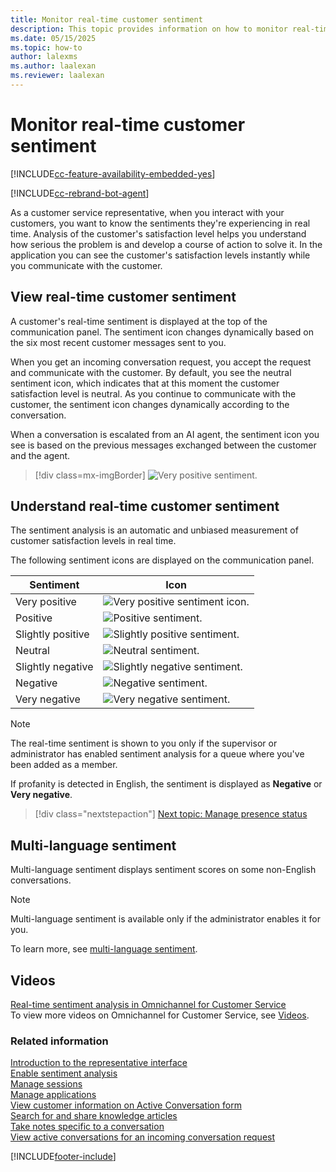```yaml
---
title: Monitor real-time customer sentiment 
description: This topic provides information on how to monitor real-time customer sentiment and analyze customer satisfaction levels.
ms.date: 05/15/2025
ms.topic: how-to
author: lalexms
ms.author: laalexan
ms.reviewer: laalexan
---
```


# Monitor real-time customer sentiment

[!INCLUDE[cc-feature-availability-embedded-yes](../../includes/cc-feature-availability-embedded-yes.md)]

[!INCLUDE[cc-rebrand-bot-agent](../../includes/cc-rebrand-bot-agent.md)]

As a customer service representative, when you interact with your customers, you want to know the sentiments they're experiencing in real time. Analysis of the customer's satisfaction level helps you understand how serious the problem is and develop a course of action to solve it. In the application you can see the customer's satisfaction levels instantly while you communicate with the customer.

## View real-time customer sentiment

A customer's real-time sentiment is displayed at the top of the communication panel. The sentiment icon changes dynamically based on the six most recent customer messages sent to you.

When you get an incoming conversation request, you accept the request and communicate with the customer. By default, you see the neutral sentiment icon, which indicates that at this moment the customer satisfaction level is neutral. As you continue to communicate with the customer, the sentiment icon changes dynamically according to the conversation.

When a conversation is escalated from an AI agent, the sentiment icon you see is based on the previous messages exchanged between the customer and the agent.

> [!div class=mx-imgBorder]
> ![Very positive sentiment.](../media/sentiment-very-positive-cc.png "Very positive sentiment")

## Understand real-time customer sentiment

The sentiment analysis is an automatic and unbiased measurement of customer satisfaction levels in real time.

The following sentiment icons are displayed on the communication panel.

| Sentiment | Icon |
|--------------------------|---------------------------------------------------|
| Very positive | ![Very positive sentiment icon.](../media/sentiment-very-positive.png "Very positive sentiment icon") |
| Positive | ![Positive sentiment.](../media/sentiment-positive.png "Positive sentiment") |
| Slightly positive | ![Slightly positive sentiment.](../media/sentiment-slightly-positive.png "Slightly positive sentiment") |
| Neutral | ![Neutral sentiment.](../media/sentiment-neutral.png "Neutral sentiment") |
| Slightly negative | ![Slightly negative sentiment.](../media/sentiment-slightly-negative.png "Slightly negative sentiment") |
| Negative | ![Negative sentiment.](../media/sentiment-negative.png " Negative sentiment") |
| Very negative | ![Very negative sentiment.](../media/sentiment-very-negative.png "Very negative sentiment") |

> [!Note]
> The real-time sentiment is shown to you only if the supervisor or administrator has enabled sentiment analysis for a queue where you've been added as a member.

If profanity is detected in English, the sentiment is displayed as **Negative** or **Very negative**.

> [!div class="nextstepaction"]
> [Next topic: Manage presence status](oc-manage-presence-status.md)

## Multi-language sentiment

Multi-language sentiment displays sentiment scores on some non-English conversations.

> [!Note]
>
> Multi-language sentiment is available only if the administrator enables it for you.

To learn more, see [multi-language sentiment](../administer/enable-sentiment-analysis.md).  

## Videos

[Real-time sentiment analysis in Omnichannel for Customer Service](https://go.microsoft.com/fwlink/p/?linkid=2114615)  
To view more videos on Omnichannel for Customer Service, see [Videos](videos.md).  

### Related information

[Introduction to the representative interface](oc-introduction-agent-interface.md)  
[Enable sentiment analysis](../administer/enable-sentiment-analysis.md)  
[Manage sessions](oc-manage-sessions.md)  
[Manage applications](oc-manage-applications.md)  
[View customer information on Active Conversation form](oc-customer-summary.md)  
[Search for and share knowledge articles](../oc-search-knowledge-articles.md)  
[Take notes specific to a conversation](oc-take-notes.md)  
[View active conversations for an incoming conversation request](oc-view-customer-summary-incoming-conversation-request.md)  


[!INCLUDE[footer-include](../../includes/footer-banner.md)]
